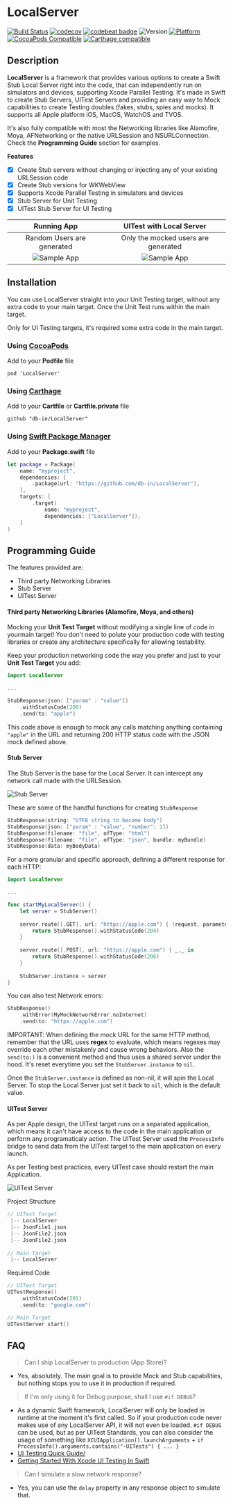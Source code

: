 # LocalServer

[![Build Status](https://travis-ci.org/db-in/LocalServer.svg?branch=master)](https://travis-ci.org/db-in/LocalServer)
[![codecov](https://codecov.io/gh/db-in/LocalServer/branch/master/graph/badge.svg)](https://codecov.io/gh/db-in/LocalServer)
[![codebeat badge](https://codebeat.co/badges/5563135f-7e49-4e66-aa44-b4f6fbb9b331)](https://codebeat.co/projects/github-com-db-in-localserver-master)
![Version](https://img.shields.io/badge/swift-4.2-red.svg)
[![Platform](https://img.shields.io/cocoapods/p/LocalServer.svg?style=flat)](https://db-in.github.io/LocalServer)
[![CocoaPods Compatible](https://img.shields.io/cocoapods/v/LocalServer.svg)](https://img.shields.io/cocoapods/v/LocalServer.svg)
[![Carthage compatible](https://img.shields.io/badge/Carthage-compatible-4BC51D.svg?style=flat)](https://github.com/Carthage/Carthage)

## Description
**LocalServer** is a framework that provides various options to create a Swift Stub Local Server right into the code, that can independently run on simulators and devices, supporting Xcode Parallel Testing. It's made in Swift to create Stub Servers, UITest Servers and providing an easy way to Mock capabilities to create Testing doubles (fakes, stubs, spies and mocks). It supports all Apple platform iOS, MacOS, WatchOS and TVOS.

It's also fully compatible with most the Networking libraries like Alamofire, Moya, AFNetworking or the native URLSession and NSURLConnection. Check the **Programming Guide** section for examples.

**Features**

- [x] Create Stub servers without changing or injecting any of your existing URLSession code
- [x] Create Stub versions for WKWebView
- [x] Supports Xcode Parallel Testing in simulators and devices
- [x] Stub Server for Unit Testing
- [x] UITest Stub Server for UI Testing

|Running App|UITest with Local Server|
|:---------:|:----------------------:|
|Random Users are generated|Only the mocked users are generated|
|![Sample App](./Resources/Sample.gif)|![Sample App](./Resources/SampleUITest.gif)|


## Installation

You can use LocalServer straight into your Unit Testing target, without any extra code to your main target. Once the Unit Test runs within the main target.

Only for UI Testing targets, it's required some extra code in the main target.

### Using [CocoaPods](https://cocoapods.org)

Add to your **Podfile** file

```
pod 'LocalServer'
```

### Using [Carthage](https://github.com/Carthage/Carthage)

Add to your **Cartfile** or **Cartfile.private** file

```
github "db-in/LocalServer"
```

### Using [Swift Package Manager](https://swift.org/package-manager)

Add to your **Package.swift** file

```swift
let package = Package(
    name: "myproject",
    dependencies: [
        .package(url: "https://github.com/db-in/LocalServer"),
    ],
    targets: [
        .target(
            name: "myproject",
            dependencies: ["LocalServer"]),
    ]
)
```

## Programming Guide
The features provided are:

- Third party Networking Libraries
- Stub Server
- UITest Server

#### Third party Networking Libraries (Alamofire, Moya, and others)

Mocking your **Unit Test Target** without modifying a single line of code in yourmain target! You don't need to polute your production code with testing libraries or create any architecture specifically for allowing testability.

Keep your production networking code the way you prefer and just to your **Unit Test Target** you add:

```swift
import LocalServer

...

StubResponse(json: ["param" : "value"])
    .withStatusCode(200)
    .send(to: "apple")
```

This code above is enough to mock any calls matching anything containing `"apple"` in the URL and returning 200 HTTP status code with the JSON mock defined above.

#### Stub Server
The Stub Server is the base for the Local Server. It can intercept any network call made with the URLSession.

![Stub Server](./Resources/StubServer.png)

These are some of the handful functions for creating `StubResponse`:

```swift
StubResponse(string: "UTF8 string to become body")
StubResponse(json: ["param" : "value", "number": 1])
StubResponse(filename: "file", ofType: "html")
StubResponse(filename: "file", ofType: "json", bundle: myBundle)
StubResponse(data: myBodyData)
```

For a more granular and specific approach, defining a different response for each HTTP:

```swift
import LocalServer

...

func startMyLocalServer() {
    let server = StubServer()
		
	server.route([.GET], url: "https://apple.com") { (request, parameters) -> StubResponse in
		return StubResponse().withStatusCode(204)
	}
	
	server.route([.POST], url: "https://apple.com") { _,_ in
		return StubResponse().withStatusCode(206)
	}
		
	StubServer.instance = server
}
```

You can also test Network errors:

```swift
StubResponse()
    .withError(MyMockNetworkError.noInternet)
    .send(to: "https://apple.com")
```

IMPORTANT: When defining the mock URL for the same HTTP method, remember that the URL uses **regex** to evaluate, which means regexes may override each other mistakenly and cause wrong behaviors.
Also the `send(to:)` is a convenient method and thus uses a shared server under the hood. It's reset everytime you set the `StubServer.instance` to `nil`. 

Once the `StubServer.instance` is defined as non-nil, it will spin the Local Server. To stop the Local Server just set it back to `nil`, which is the default value.

#### UITest Server
As per Apple design, the UITest target runs on a separated application, which means it can't have access to the code in the main application or perform any programaticaly action. The UITest Server used the `ProcessInfo` bridge to send data from the UITest target to the main application on every launch.

As per Testing best practices, every UITest case should restart the main Application.

![UITest Server](./Resources/UITestServer.png)

Project Structure

```swift
// UITest Target
 |-- LocalServer
 |-- JsonFile1.json
 |-- JsonFile2.json
 |-- JsonFile2.json
 
// Main Target
 |-- LocalServer
```

Required Code

```swift
// UITest Target
UITestResponse()
    .withStatusCode(201)
    .send(to: "google.com")

// Main Target
UITestServer.start() 
```

## FAQ
> Can I ship LocalServer to production (App Store)?

- Yes, absolutely. The main goal is to provide Mock and Stub capabilities, but nothing stops you to use it in production if required.

> If I'm only using it for Debug purpose, shall I use `#if DEBUG`?

- As a dynamic Swift framework, LocalServer will only be loaded in runtime at the moment it's first called. So if your production code never makes use of any LocalServer API, it will not even be loaded. `#if DEBUG` can be used, but as per UITest Standards, you can also consider the usage of something like `XCUIApplication().launchArguments` + `if ProcessInfo().arguments.contains("-UITests") { ... }`
- [UI Testing Quick Guide/](https://useyourloaf.com/blog/ui-testing-quick-guide)
- [Getting Started With Xcode UI Testing In Swift](https://www.swiftbysundell.com/posts/getting-started-with-xcode-ui-testing-in-swift)

> Can I simulate a slow network response?

- Yes, you can use the `delay` property in any response object to simulate that.
